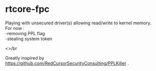 # rtcore-fpc
Playing with unsecured driver(s) allowing read/write to kernel memory.</br>
For now :</br>
-removing PPL flag</br>
-stealing system token</br>

<>/br

Greatly inspired by https://github.com/RedCursorSecurityConsulting/PPLKiller .
